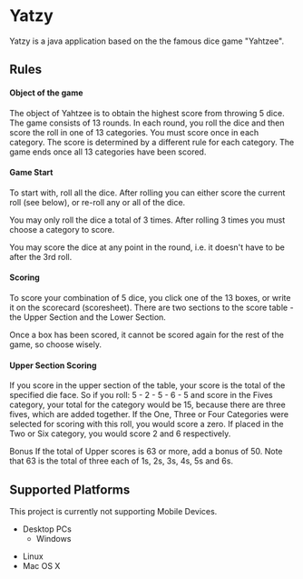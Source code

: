 # Yatzy

Yatzy is a java application based on the the famous dice game "Yahtzee".

## Rules

#### Object of the game

The object of Yahtzee is to obtain the highest score from throwing 5 dice.
The game consists of 13 rounds. In each round, you roll the dice and then score the roll in one of 13 categories. You must score once in each category. The score is determined by a different rule for each category.
The game ends once all 13 categories have been scored.

#### Game Start

To start with, roll all the dice. After rolling you can either score the current roll (see below), or re-roll any or all of the dice.

You may only roll the dice a total of 3 times. After rolling 3 times you must choose a category to score.

You may score the dice at any point in the round, i.e. it doesn't have to be after the 3rd roll.

#### Scoring

To score your combination of 5 dice, you click one of the 13 boxes, or write it on the scorecard (scoresheet). There are two sections to the score table - the Upper Section and the Lower Section.

Once a box has been scored, it cannot be scored again for the rest of the game, so choose wisely.

#### Upper Section Scoring

If you score in the upper section of the table, your score is the total of the specified die face.
So if you roll:
5 - 2 - 5 - 6 - 5 and score in the Fives category, your total for the category would be 15, because there are three fives, which are added together.
If the One, Three or Four Categories were selected for scoring with this roll, you would score a zero.
If placed in the Two or Six category, you would score 2 and 6 respectively.

Bonus If the total of Upper scores is 63 or more, add a bonus of 50. Note that 63 is the total of three each of 1s, 2s, 3s, 4s, 5s and 6s.

## Supported Platforms

This project is currently not supporting Mobile Devices.

- Desktop PCs
  * Windows 
 * Linux 
 * Mac OS X